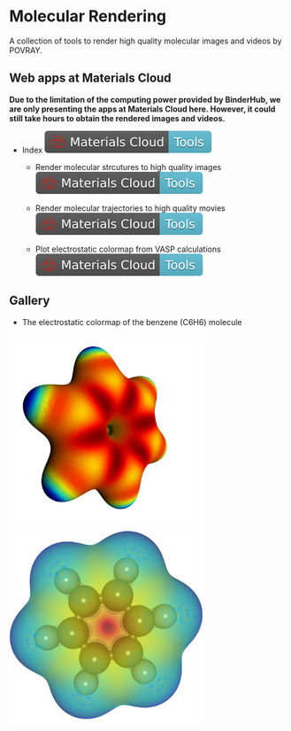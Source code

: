 # **Molecular Rendering**

A collection of tools to render high quality molecular images and videos by POVRAY. 

## Web apps at Materials Cloud
**Due to the limitation of the computing power provided by BinderHub, we are only presenting the apps at Materials Cloud here.
However, it could still take hours to obtain the rendered images and videos.**

* Index 
[![Materials Cloud Tool](https://raw.githubusercontent.com/materialscloud-org/mcloud-badge/main/badges/img/mcloud_badge_tools.svg)](https://mrender.matcloud.xyz)


    * Render molecular strcutures to high quality images
[![Materials Cloud Tool](https://raw.githubusercontent.com/materialscloud-org/mcloud-badge/main/badges/img/mcloud_badge_tools.svg)](https://mrender.matcloud.xyz/voila/render/molecular_rendering.ipynb)

    * Render molecular trajectories to high quality movies
[![Materials Cloud Tool](https://raw.githubusercontent.com/materialscloud-org/mcloud-badge/main/badges/img/mcloud_badge_tools.svg)](https://mrender.matcloud.xyz/voila/render/trajectory_rendering.ipynb)

    * Plot electrostatic colormap from VASP calculations
[![Materials Cloud Tool](https://raw.githubusercontent.com/materialscloud-org/mcloud-badge/main/badges/img/mcloud_badge_tools.svg)](https://mrender.matcloud.xyz/voila/render/isosurface_rendering.ipynb)

## Gallery

* The electrostatic colormap of the benzene (C6H6) molecule

<img src="./images/electrostatic_colormap.png" alt="drawing" width="350"/>
<img src="./images/electrostatic_trans.png" alt="drawing" width="350"/>
